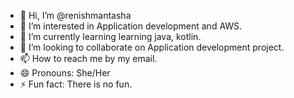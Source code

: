 - 👋 Hi, I’m @renishmantasha
- 👀 I’m interested in Application development and AWS.
- 🌱 I’m currently learning learning java, kotlin.
- 💞️ I’m looking to collaborate on Application development project.
- 📫 How to reach me by my email.
- 😄 Pronouns: She/Her
- ⚡ Fun fact: There is no fun.

<!---
renishmantasha/renishmantasha is a ✨ special ✨ repository because its `README.md` (this file) appears on your GitHub profile.
You can click the Preview link to take a look at your changes.
--->
